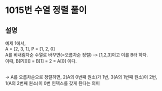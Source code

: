 # 1015번 수열 정렬 풀이

## 설명

예제 1에서,<br/>
A = [2, 3, 1], P = [1, 2, 0]<br/>
A를 비내림차순 수열로 바꾸면(=오름차순 정렬) -> [1,2,3]이고 이를 B라 하자.<br/>
이때, B[P[0]] = B[1] = 2 = A[0] 이다.<br/><br/>

-> A를 오름차순으로 정렬하면, 2(A의 0번째 원소)가 1번, 3(A의 1번째 원소)이 2번, 1(A의 2번째 원소)이 0번 인덱스를 갖게 된다는 의미<br/><br/>
